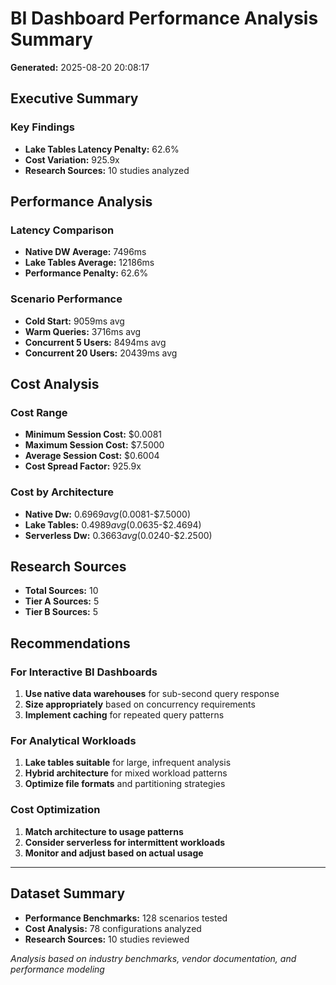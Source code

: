 # BI Dashboard Performance Analysis Summary

**Generated:** 2025-08-20 20:08:17

## Executive Summary

### Key Findings
- **Lake Tables Latency Penalty:** 62.6%
- **Cost Variation:** 925.9x
- **Research Sources:** 10 studies analyzed

## Performance Analysis

### Latency Comparison
- **Native DW Average:** 7496ms
- **Lake Tables Average:** 12186ms
- **Performance Penalty:** 62.6%

### Scenario Performance
- **Cold Start:** 9059ms avg
- **Warm Queries:** 3716ms avg
- **Concurrent 5 Users:** 8494ms avg
- **Concurrent 20 Users:** 20439ms avg

## Cost Analysis

### Cost Range
- **Minimum Session Cost:** $0.0081
- **Maximum Session Cost:** $7.5000
- **Average Session Cost:** $0.6004
- **Cost Spread Factor:** 925.9x

### Cost by Architecture
- **Native Dw:** $0.6969 avg ($0.0081-$7.5000)
- **Lake Tables:** $0.4989 avg ($0.0635-$2.4694)
- **Serverless Dw:** $0.3663 avg ($0.0240-$2.2500)

## Research Sources

- **Total Sources:** 10
- **Tier A Sources:** 5
- **Tier B Sources:** 5

## Recommendations

### For Interactive BI Dashboards
1. **Use native data warehouses** for sub-second query response
2. **Size appropriately** based on concurrency requirements
3. **Implement caching** for repeated query patterns

### For Analytical Workloads
1. **Lake tables suitable** for large, infrequent analysis
2. **Hybrid architecture** for mixed workload patterns
3. **Optimize file formats** and partitioning strategies

### Cost Optimization
1. **Match architecture to usage patterns**
2. **Consider serverless for intermittent workloads**
3. **Monitor and adjust based on actual usage**

---

## Dataset Summary
- **Performance Benchmarks:** 128 scenarios tested
- **Cost Analysis:** 78 configurations analyzed
- **Research Sources:** 10 studies reviewed

*Analysis based on industry benchmarks, vendor documentation, and performance modeling*
